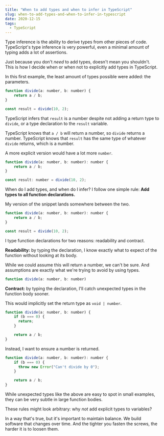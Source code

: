 ```yaml
---
title: "When to add types and when to infer in TypeScript"
slug: when-to-add-types-and-when-to-infer-in-typescript
date: 2020-12-15
tags:
  - TypeScript
---
```


Type inference is the ability to derive types from other pieces of code. TypeScript's type inference is very powerful, even a minimal amount of typing adds a lot of assertions.

Just because you don't _need_ to add types, doesn't mean you shouldn't. This is how I decide when or when not to explicitly add types in TypeScript.

<!--more-->

In this first example, the least amount of types possible were added: the parameters.

```js
function divide(a: number, b: number) {
    return a / b;
}

const result = divide(10, 2);
```

TypeScript infers that `result` is a number despite not adding a return type to `divide`, or a type declaration to the `result` variable.

TypeScript knows that `a / b` will return a number, so `divide` returns a number. TypeScript knows that `result` has the same type of whatever `divide` returns, which is a number.

A more explicit version would have a lot more `number`.

```js
function divide(a: number, b: number): number {
    return a / b;
}

const result: number = divide(10, 2);
```

When do I add types, and when do I infer? I follow one simple rule: **Add types to all function declarations.**

My version of the snippet lands somewhere between the two.

```js
function divide(a: number, b: number): number {
    return a / b;
}

const result = divide(10, 2);
```

I type function declarations for two reasons: readability and contract.

**Readability:** by typing the declaration, I know exactly what to expect of the function without looking at its body.

While we could assume this will return a number, we can't be sure. And assumptions are exactly what we're trying to avoid by using types.

```js
function divide(a: number, b: number)
```

**Contract:** by typing the declaration, I'll catch unexpected types in the function body sooner.

This would implicitly set the return type as `void | number`.

```js
function divide(a: number, b: number) {
    if (b === 0) {
      return;
    }

    return a / b;
}
```

Instead, I want to ensure a number is returned.

```js
function divide(a: number, b: number): number {
    if (b === 0) {
      throw new Error("Can't divide by 0");
    }

    return a / b;
}
```

While unexpected types like the above are easy to spot in small examples, they can be very subtle in large function bodies.

These rules might look arbitrary: why _not_ add explicit types to variables?

In a way that's true, but it's important to maintain balance. We build software that changes over time. And the tighter you fasten the screws, the harder it is to loosen them.
